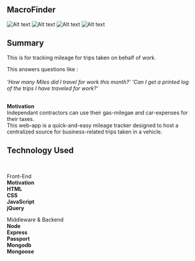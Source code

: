 ## MacroFinder
![Alt text](startingOut.jpg?raw=true "Starting Out")
![Alt text](uiInProcess.jpg?raw=true "Searching")
![Alt text](searchResults.jpg?raw=true "Search Results")
![Alt text](previewingMacros.jpg?raw=true "Previewing Macros")

## Summary
This is for tracking mileage for trips taken on behalf of work.

This answers questions like :<br /><br />
*'How many Miles did I travel for work this month?'*
*'Can I get a printed log of the trips I have traveled for work?'*<br /><br />

**Motivation**<br />
Independant contractors can use their gas-milegae and car-expenses for their taxes. <br />
This web-app is a quick-and-easy mileage tracker designed to host a centralized source for business-related trips taken in a vehicle.
<br />

## Technology Used 
<br />

Front-End 
<br />
**Motivation**<br />
**HTML**<br />
**CSS**<br />
**JavaScript**<br />
**jQuery**<br />

Middleware & Backend 
<br />
**Node**<br />
**Express**<br />
**Passport**<br />
**Mongodb**<br />
**Mongoose**<br />